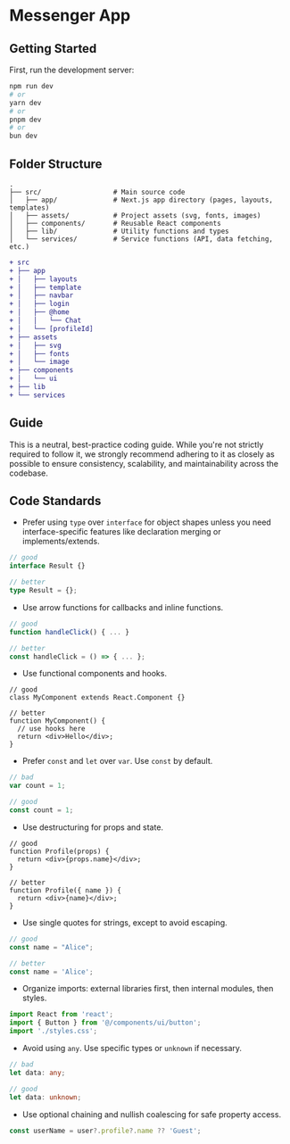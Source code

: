 # Messenger App

## Getting Started

First, run the development server:

```bash
npm run dev
# or
yarn dev
# or
pnpm dev
# or
bun dev
```

## Folder Structure

```
.
├── src/                  # Main source code
│   ├── app/              # Next.js app directory (pages, layouts, templates)
│   ├── assets/           # Project assets (svg, fonts, images)
│   ├── components/       # Reusable React components
│   ├── lib/              # Utility functions and types
│   └── services/         # Service functions (API, data fetching, etc.)
```

```diff
+ src
+ ├── app
+ │   ├── layouts
+ │   ├── template
+ │   ├── navbar
+ │   ├── login
+ │   ├── @home
+ │   │   └── Chat
+ │   └── [profileId]
+ ├── assets
+ │   ├── svg
+ │   ├── fonts
+ │   └── image
+ ├── components
+ │   └── ui
+ ├── lib
+ └── services
```

## Guide

This is a neutral, best-practice coding guide. While you're not strictly required to follow it, we strongly recommend adhering to it as closely as possible to ensure consistency, scalability, and maintainability across the codebase.

## Code Standards

- Prefer using `type` over `interface` for object shapes unless you need interface-specific features like declaration merging or implements/extends.

```ts
// good
interface Result {}

// better
type Result = {};
```

- Use arrow functions for callbacks and inline functions.

```ts
// good
function handleClick() { ... }

// better
const handleClick = () => { ... };
```

- Use functional components and hooks.

```tsx
// good
class MyComponent extends React.Component {}

// better
function MyComponent() {
  // use hooks here
  return <div>Hello</div>;
}
```
- Prefer `const` and `let` over `var`. Use `const` by default.

```ts
// bad
var count = 1;

// good
const count = 1;
```

- Use destructuring for props and state.

```tsx
// good
function Profile(props) {
  return <div>{props.name}</div>;
}

// better
function Profile({ name }) {
  return <div>{name}</div>;
}
```

- Use single quotes for strings, except to avoid escaping.

```ts
// good
const name = "Alice";

// better
const name = 'Alice';
```

- Organize imports: external libraries first, then internal modules, then styles.

```ts
import React from 'react';
import { Button } from '@/components/ui/button';
import './styles.css';
```

- Avoid using `any`. Use specific types or `unknown` if necessary.

```ts
// bad
let data: any;

// good
let data: unknown;
```

- Use optional chaining and nullish coalescing for safe property access.

```ts
const userName = user?.profile?.name ?? 'Guest';
```
